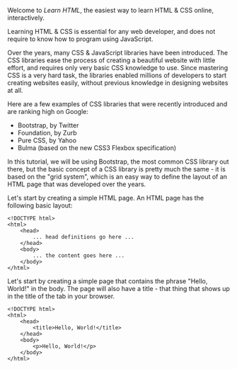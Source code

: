 Welcome to *Learn HTML*, the easiest way to learn HTML & CSS online, interactively.

Learning HTML & CSS is essential for any web developer, and does not require to know how to program using JavaScript. 

Over the years, many CSS & JavaScript libraries have been introduced. The CSS libraries ease the process of creating a 
beautiful website with little effort, and requires only very basic CSS knowledge to use. Since mastering CSS is a very
hard task, the libraries enabled millions of developers to start creating websites easily, without previous knowledge
in designing websites at all.

Here are a few examples of CSS libraries that were recently introduced and are ranking high on Google:

* Bootstrap, by Twitter
* Foundation, by Zurb
* Pure CSS, by Yahoo
* Bulma (based on the new CSS3 Flexbox specification)

In this tutorial, we will be using Bootstrap, the most common CSS library out there, but the basic concept of a CSS 
library is pretty much the same - it is based on the "grid system", which is an easy way to define the layout of an 
HTML page that was developed over the years.

Let's start by creating a simple HTML page. An HTML page has the following basic layout:

    <!DOCTYPE html>
    <html>
        <head>
            ... head definitions go here ...
        </head>
        <body>
            ... the content goes here ...
        </body>
    </html>

Let's start by creating a simple page that contains the phrase "Hello, World!" in the body. The page will also have 
a title - that thing that shows up in the title of the tab in your browser.

    <!DOCTYPE html>
    <html>
        <head>
            <title>Hello, World!</title>
        </head>
        <body>
            <p>Hello, World!</p>
        </body>
    </html>

